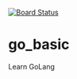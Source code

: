 [![Board Status](https://dev.azure.com/mohamadfitriadin/ec11fb52-4fc2-4989-8a20-54e91c132e77/ff4ba44e-bae3-4ae0-bce2-43743fadc992/_apis/work/boardbadge/f48d536e-3985-493c-af71-f8f4b4f228bb)](https://dev.azure.com/mohamadfitriadin/ec11fb52-4fc2-4989-8a20-54e91c132e77/_boards/board/t/ff4ba44e-bae3-4ae0-bce2-43743fadc992/Microsoft.RequirementCategory)
# go_basic
Learn GoLang

